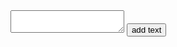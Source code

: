 
<link rel="stylesheet" href="styles.css" />

<div id="markdown">
  <textarea id="preview" name="editor"></textarea>

  <input type="button" class="" value="add text" onclick="document.editor.textbox.value+='add text'">
</div>


<!--  <script src="script.js" type="module"></script> -->
